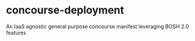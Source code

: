 # concourse-deployment
An IaaS agnostic general purpose concourse manifest leveraging BOSH 2.0 features
